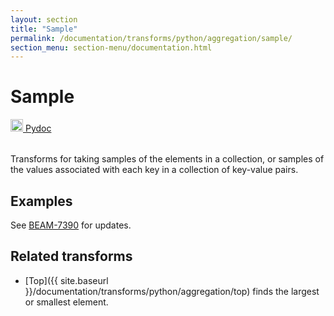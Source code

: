 ```yaml
---
layout: section
title: "Sample"
permalink: /documentation/transforms/python/aggregation/sample/
section_menu: section-menu/documentation.html
---
```

<!--
Licensed under the Apache License, Version 2.0 (the "License");
you may not use this file except in compliance with the License.
You may obtain a copy of the License at

http://www.apache.org/licenses/LICENSE-2.0

Unless required by applicable law or agreed to in writing, software
distributed under the License is distributed on an "AS IS" BASIS,
WITHOUT WARRANTIES OR CONDITIONS OF ANY KIND, either express or implied.
See the License for the specific language governing permissions and
limitations under the License.
-->
# Sample
<table align="left">
    <a target="_blank" class="button"
        href="https://beam.apache.org/releases/pydoc/2.12.0/apache_beam.transforms.combiners.html?#apache_beam.transforms.combiners.Sample">
      <img src="https://beam.apache.org/images/logos/sdks/python.png" width="20px" height="20px"
           alt="Pydoc" />
     Pydoc
    </a>
</table>
<br>
Transforms for taking samples of the elements in a collection, or
samples of the values associated with each key in a collection of 
key-value pairs.

## Examples
See [BEAM-7390](https://issues.apache.org/jira/browse/BEAM-7390) for updates. 

## Related transforms 
* [Top]({{ site.baseurl }}/documentation/transforms/python/aggregation/top) finds the largest or smallest element.